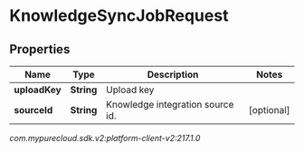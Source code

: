 # KnowledgeSyncJobRequest


## Properties

| Name | Type | Description | Notes |
| ------------ | ------------- | ------------- | ------------- |
| **uploadKey** | **String** | Upload key |  |
| **sourceId** | **String** | Knowledge integration source id. |  [optional] |




_com.mypurecloud.sdk.v2:platform-client-v2:217.1.0_
